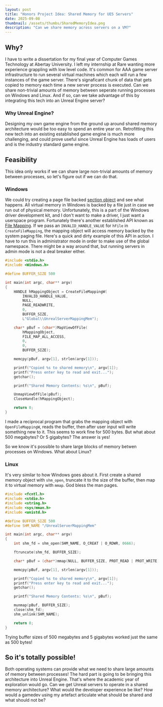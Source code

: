 ```yaml
---
layout: post
title: "Honors Project Idea: Shared Memory for UE5 Servers"
date: 2025-09-08
thumbnail: /assets/thumbs/SharedMemoryIdea.png
description: "Can we share memory across servers on a VM?"
---
```


## Why?
I have to write a dissertation for my final year of Computer Games Technology at Abertay University. I left my internship at Rare wanting more experience grappling with low level code. It's common for AAA game server infrastructure to run several virtual machines which each will run a few instances of the game server. There's signaficant chunk of data that gets copied to memory each time a new server process is executed. Can we share non-trivial amounts of memory between seperate running processes on Windows and Linux. And if so, can we take advantage of this by integrating this tech into an Unreal Engine server?

### Why Unreal Engine?
Designing my own game engine from the ground up around shared memory architecture would be too easy to spend an entire year on. Retrofitting this new tech into an existing established game engine is much more challenging, and could prove useful since Unreal Engine has loads of users and is the industry standard game engine.

## Feasibility
This idea only works if we can share large non-trivial amounts of memory between processes, so let's figure out if we can do that.

### Windows
We could try creating a page file backed [section object](https://learn.microsoft.com/en-us/windows-hardware/drivers/kernel/section-objects-and-views) and see what happens. All virtual memory in Windows is backed by a file just in case we run out of physical memory. Unfortunately, this is a part of the Windows driver development kit, and I don't want to make a driver, I just want a userspace program. Fortunately there's another established API known as [File Mapping](https://learn.microsoft.com/en-us/windows/win32/memory/sharing-files-and-memory). If we pass an `INVALID_HANDLE_VALUE` for `hFile` in `CreateFileMapping`, the mapping object will access memory backed by the system paging file. Here's a quick and dirty example of this API in action. I have to run this in administrator mode in order to make use of the global namespace. There might be a way around that, but running servers in admin mode is not a deal breaker either.

```c
#include <stdio.h>
#include <Windows.h>

#define BUFFER_SIZE 500

int main(int argc, char** argv)
{
	HANDLE hMappingObject = CreateFileMappingW(
		INVALID_HANDLE_VALUE,
		NULL,
		PAGE_READWRITE,
		0,
		BUFFER_SIZE,
		L"Global\\UnrealServerMappingMem");

	char* pBuf = (char*)MapViewOfFile(
		hMappingObject,
		FILE_MAP_ALL_ACCESS,
		0,
		0,
		BUFFER_SIZE);

	memcpy(pBuf, argv[1], strlen(argv[1]));

	printf("Copied %s to shared memory\n", argv[1]);
	printf("Press enter key to read and exit...");
	getchar();

	printf("Shared Memory Contents: %s\n", pBuf);

	UnmapViewOfFile(pBuf);
	CloseHandle(hMappingObject);

	return 0;
}
```

I made a reciprocal program that grabs the mapping object with `OpenFileMappingW`, reads the buffer, then after user input will write something new to it. 
This seems to work fine for 500 bytes. But what about 500 megabytes? Or 5 gigabytes? The answer is yes!

So we know it's possible to share large blocks of memory betwen processes on Windows. What about Linux?

### Linux
It's very similar to how Windows goes about it. First create a shared memory object with `shm_open`, truncate it to the size of the buffer, then map it to virtual memory with `mmap`. God bless the man pages.
```c
#include <fcntl.h>
#include <stdio.h>
#include <string.h>
#include <sys/mman.h>
#include <unistd.h>

#define BUFFER_SIZE 500
#define SHM_NAME "/UnrealServerMappingMem"

int main(int argc, char** argv)
{
    int shm_fd = shm_open(SHM_NAME, O_CREAT | O_RDWR, 0666);

    ftruncate(shm_fd, BUFFER_SIZE);

    char* pBuf = (char*)mmap(NULL, BUFFER_SIZE, PROT_READ | PROT_WRITE, MAP_SHARED, shm_fd, 0);

    memcpy(pBuf, argv[1], strlen(argv[1]));

    printf("Copied %s to shared memory\n", argv[1]);
    printf("Press enter key to read and exit...");
    getchar();

    printf("Shared Memory Contents: %s\n", pBuf);

    munmap(pBuf, BUFFER_SIZE);
    close(shm_fd);
    shm_unlink(SHM_NAME);

    return 0;
}
```
Trying buffer sizes of 500 megabytes and 5 gigabytes worked just the same as 500 bytes!

## So it's totally possible!
Both operating systems can provide what we need to share large amounts of memory between processes!
The hard part is going to be bringing this architecture into Unreal Engine. That's where the academic year of exploration would go.
Can we get Unreal servers to operate in a shared memory architecture? What would the developer experience be like? How would a gamedev using my artefact articulate what should be shared and what should not be?
